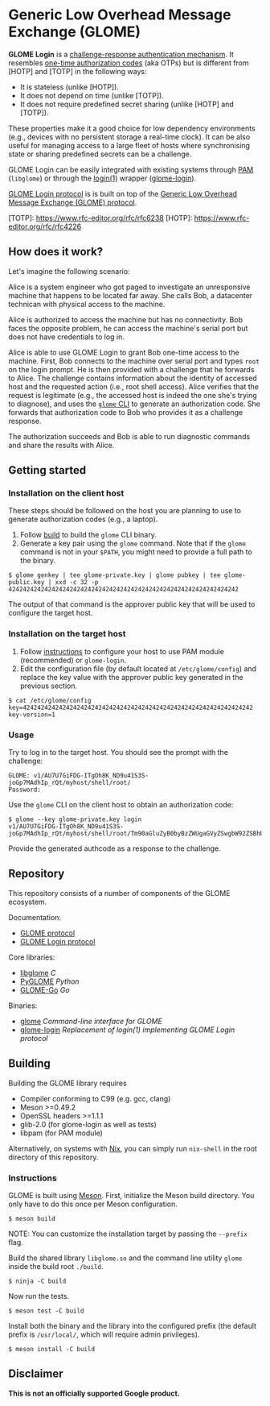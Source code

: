 # Generic Low Overhead Message Exchange (GLOME)

**GLOME Login** is a [challenge-response authentication
mechanism](https://en.wikipedia.org/wiki/Challenge%E2%80%93response_authentication).
It resembles [one-time authorization
codes](https://en.wikipedia.org/wiki/One-time_password) (aka OTPs) but is
different from [HOTP] and [TOTP] in the following ways:

- It is stateless (unlike [HOTP]).
- It does not depend on time (unlike [TOTP]).
- It does not require predefined secret sharing (unlike [HOTP] and [TOTP]).

These properties make it a good choice for low dependency environments (e.g.,
devices with no persistent storage a real-time clock). It can be also useful
for managing access to a large fleet of hosts where synchronising state or
sharing predefined secrets can be a challenge. 

GLOME Login can be easily integrated with existing systems through
[PAM](https://en.wikipedia.org/wiki/Pluggable_authentication_module)
(`libglome`) or through the
[login(1)](https://manpages.debian.org/testing/login/login.1.en.html) wrapper
([glome-login](login)).

[GLOME Login protocol](docs/glome-login.md) is is built on top of the [Generic
Low Overhead Message Exchange (GLOME) protocol](docs/protocol.md).

[TOTP]: https://www.rfc-editor.org/rfc/rfc6238 [HOTP]:
https://www.rfc-editor.org/rfc/rfc4226

## How does it work?

Let's imagine the following scenario:

Alice is a system engineer who got paged to investigate an unresponsive machine
that happens to be located far away. She calls Bob, a datacenter technican with
physical access to the machine.

Alice is authorized to access the machine but has no connectivity. Bob faces
the opposite problem, he can access the machine's serial port but does not have
credentials to log in.

Alice is able to use GLOME Login to grant Bob one-time access to the machine.
First, Bob connects to the machine over serial port and types `root` on the
login prompt. He is then provided with a challenge that he forwards to Alice.
The challenge contains information about the identity of accessed host and the
requested action (i.e., root shell access). Alice verifies that the request is
legitimate (e.g., the accessed host is indeed the one she's trying to
diagnose), and uses the [`glome` CLI](cli) to generate an authorization code.
She forwards that authorization code to Bob who provides it as a challenge
response.

The authorization succeeds and Bob is able to run diagnostic commands and share
the results with Alice.

## Getting started

### Installation on the client host

These steps should be followed on the host you are planning to use to generate
authorization codes (e.g., a laptop).

1. Follow [build](docs/build) to build the `glome` CLI binary.
1. Generate a key pair using the `glome` command. Note that if the `glome`
command is not in your `$PATH`, you might need to provide a full path to the
binary.

```
$ glome genkey | tee glome-private.key | glome pubkey | tee glome-public.key | xxd -c 32 -p
4242424242424242424242424242424242424242424242424242424242424242
```

The output of that command is the approver public key that will be used to
configure the target host.


### Installation on the target host

1. Follow [instructions](login) to configure your host to use PAM module
(recommended) or `glome-login`.
1. Edit the configuration file (by default located at `/etc/glome/config`) and
replace the key value with the approver public key generated in the previous
section.

```
$ cat /etc/glome/config
key=4242424242424242424242424242424242424242424242424242424242424242
key-version=1
```

### Usage

Try to log in to the target host. You should see the prompt with the challenge:

```
GLOME: v1/AU7U7GiFDG-ITgOh8K_ND9u41S3S-joGp7MAdhIp_rQt/myhost/shell/root/
Password:
```

Use the `glome` CLI on the client host to obtain an authorization code:

```
$ glome --key glome-private.key login
v1/AU7U7GiFDG-ITgOh8K_ND9u41S3S-joGp7MAdhIp_rQt/myhost/shell/root/Tm90aGluZyB0byBzZWUgaGVyZSwgbW92ZSBhbG9uZy4K
```

Provide the generated authcode as a response to the challenge.


## Repository

This repository consists of a number of components of the GLOME ecosystem.

Documentation:

 - [GLOME protocol](docs/protocol.md)
 - [GLOME Login protocol](docs/glome-login.md)

Core libraries:

 - [libglome](glome.h) *C*
 - [PyGLOME](python) *Python*
 - [GLOME-Go](go/glome) *Go*

Binaries:

 - [glome](cli) *Command-line interface for GLOME*
 - [glome-login](login) *Replacement of login(1) implementing GLOME Login
   protocol*

## Building

Building the GLOME library requires

 - Compiler conforming to C99 (e.g. gcc, clang)
 - Meson >=0.49.2
 - OpenSSL headers >=1.1.1
 - glib-2.0 (for glome-login as well as tests)
 - libpam (for PAM module)

Alternatively, on systems with [Nix](https://nixos.org/), you can simply run
`nix-shell` in the root directory of this repository.

### Instructions

GLOME is built using [Meson](https://mesonbuild.com/). First, initialize the
Meson build directory. You only have to do this once per Meson configuration.

```shell
$ meson build
```

NOTE: You can customize the installation target by passing the `--prefix` flag.

Build the shared library `libglome.so` and the command line utility `glome`
inside the build root `./build`.

```shell
$ ninja -C build
```

Now run the tests.

```shell
$ meson test -C build
```

Install both the binary and the library into the configured prefix (the default
prefix is `/usr/local/`, which will require admin privileges).

```shell
$ meson install -C build
```

## Disclaimer

**This is not an officially supported Google product.**
